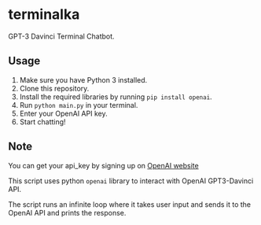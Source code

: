 # terminalka

GPT-3 Davinci Terminal Chatbot.

## Usage

1. Make sure you have Python 3 installed.
2. Clone this repository.
3. Install the required libraries by running `pip install openai`.
4. Run `python main.py` in your terminal.
5. Enter your OpenAI API key.
6. Start chatting!

## Note

You can get your api_key by signing up on [OpenAI website](https://beta.openai.com/signup)

This script uses python `openai` library to interact with OpenAI GPT3-Davinci API.

The script runs an infinite loop where it takes user input and sends it to the OpenAI API and prints the response.
